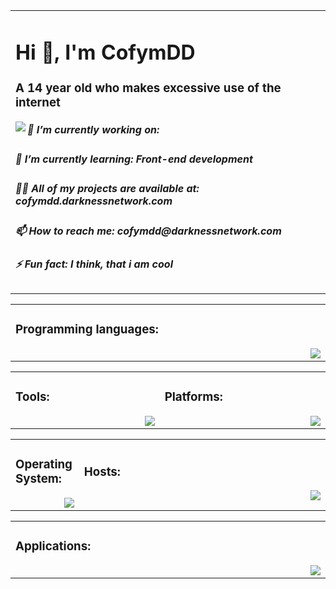 
<table>
	<tr>
		<td width="1200px">
			<h1 align="left">Hi 👋, I'm CofymDD</h1>
			<h3 align="left">A 14 year old who makes excessive use of the internet</h3>
    		<img align="left" src="https://lanyard-profile-readme.vercel.app/api/419440355180544001?bg=00000000&animated=:true&hideStatus=true&hideTimestamp=true&hideBadges=true">
			<h5 align="left">🔭 I’m currently working on: <our company website></h5>
			<h5 align="left">🌱 I’m currently learning: <a>Front-end development</a></h5>
			<h5 align="left">👨‍💻 All of my projects are available at: <a>cofymdd.darknessnetwork.com</a></h5>
			<h5 align="left">📫 How to reach me: <a>cofymdd@darknessnetwork.com</a></h5>
			<h5 align="left">⚡ Fun fact: <a>I think, that i am cool<a></h5>
		</td>
	</tr>
</table>

<table>
	<tr>
		<td width="1200px">
			<h3 align="left">Programming languages:</h3>
			<img align="right" src="https://skillicons.dev/icons?i=cs,cpp,html,css,tailwind,bash" draggable="false">
		</td>
	</tr>
</table>

<table align="center">
	<tr>
		<td width="600px">
	    	<h3 align="left">Tools:</h3>
        	<img align="right" src="https://skillicons.dev/icons?i=git,docker,stackoverflow" draggable="false">
		</td>
		<td width="600px">
	    	<h3 align="left">Platforms:</h3>
        	<img align="right" src="https://skillicons.dev/icons?i=discord,linkedin,github" draggable="false">
		</td>
	</tr>
</table>

<table align="center">
	<tr>
	    <td width="100px">
	    	<h3>Operating System:</h3>
        	<img align="right" src="https://skillicons.dev/icons?i=linux" draggable="false">
	    </td>
	    <td width="1100px">
	    	<h3>Hosts:</h3>
        	<img align="right" src="https://skillicons.dev/icons?i=gcp,firebase,cloudflare" draggable="false">
		</td>
	</tr>
</table>

<table align="center">
	<tr>
		<td width="1200px">
	    	<h3 align="left">Applications:</h3>
        	<img align="right" src="https://skillicons.dev/icons?i=ps,vscode,visualstudio,blender,unity,arduino" draggable="false">
		</td>
	</tr>
</table>
